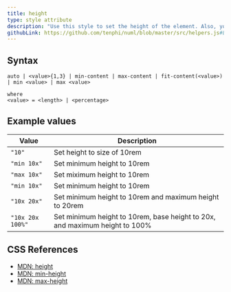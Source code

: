 ```yaml
---
title: height
type: style attribute
description: "Use this style to set the height of the element. Also, you can set minimum and maximum height."
githubLink: https://github.com/tenphi/numl/blob/master/src/helpers.js#L152
---
```


## Syntax

```
auto | <value>{1,3} | min-content | max-content | fit-content(<value>) | min <value> | max <value>

where
<value> = <length> | <percentage>
```

## Example values

|Value|Description|
|----|----|
|`"10"`|Set height to size of 10rem|
|`"min 10x"`|Set minimum height to 10rem|
|`"max 10x"`|Set miximum height to 10rem|
|`"min 10x"`|Set minimum height to 10rem|
|`"10x 20x"`|Set minimum height to 10rem and maximum height to 20rem|
|`"10x 20x 100%"`|Set minimum height to 10rem, base height to 20x, and maximum height to 100%|

## CSS References

* [MDN: height](!https://developer.mozilla.org/en-US/docs/Web/CSS/height)
* [MDN: min-height](!https://developer.mozilla.org/en-US/docs/Web/CSS/min-height)
* [MDN: max-height](!https://developer.mozilla.org/en-US/docs/Web/CSS/max-height)
